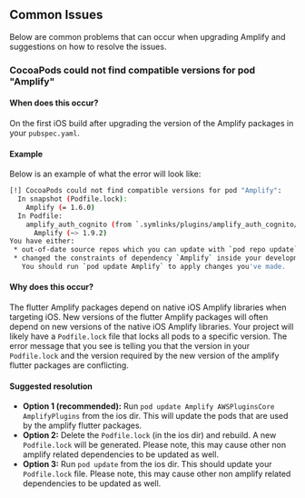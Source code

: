 ## Common Issues

Below are common problems that can occur when upgrading Amplify and suggestions on how to resolve the issues.

### CocoaPods could not find compatible versions for pod "Amplify"

#### When does this occur?

On the first iOS build after upgrading the version of the Amplify packages in your `pubspec.yaml`.

#### Example

Below is an example of what the error will look like:
<!-- // spell-checker: disable -->
```sh
[!] CocoaPods could not find compatible versions for pod "Amplify":
  In snapshot (Podfile.lock):
    Amplify (= 1.6.0)
  In Podfile:
    amplify_auth_cognito (from `.symlinks/plugins/amplify_auth_cognito/ios`) was resolved to 0.0.1, which depends on
      Amplify (~> 1.9.2)
You have either:
 * out-of-date source repos which you can update with `pod repo update` or with `pod install --repo-update`.
 * changed the constraints of dependency `Amplify` inside your development pod `amplify_auth_cognito`.
   You should run `pod update Amplify` to apply changes you've made.
```
<!-- // spell-checker: enable -->
#### Why does this occur?

The flutter Amplify packages depend on native iOS Amplify libraries when targeting iOS. New versions of the flutter Amplify packages will often depend on new versions of the native iOS Amplify libraries. Your project will likely have a `Podfile.lock` file that locks all pods to a specific version. The error message that you see is telling you that the version in your `Podfile.lock` and the version required by the new version of the amplify flutter packages are conflicting.

#### Suggested resolution

- **Option 1 (recommended):** Run `pod update Amplify AWSPluginsCore AmplifyPlugins` from the ios dir. This will update the pods that are used by the amplify flutter packages.
- **Option 2:** Delete the `Podfile.lock` (in the ios dir) and rebuild. A new `Podfile.lock` will be generated. Please note, this may cause other non amplify related dependencies to be updated as well.
- **Option 3:** Run `pod update` from the ios dir. This should update your `Podfile.lock` file. Please note, this may cause other non amplify related dependencies to be updated as well.

